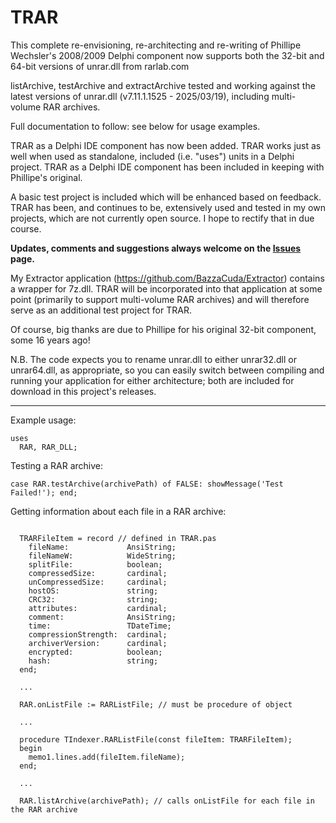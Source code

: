 # TRAR
 
This complete re-envisioning, re-architecting and re-writing of Phillipe Wechsler's 2008/2009 Delphi component now supports both the 32-bit and 64-bit versions of unrar.dll from rarlab.com

listArchive, testArchive and extractArchive tested and working against the latest versions of unrar.dll (v7.11.1.1525 - 2025/03/19), including multi-volume RAR archives.

Full documentation to follow: see below for usage examples.

TRAR as a Delphi IDE component has now been added. 
TRAR works just as well when used as standalone, included (i.e. "uses") units in a Delphi project. 
TRAR as a Delphi IDE component has been included in keeping with Phillipe's original.

A basic test project is included which will be enhanced based on feedback. TRAR has been, and continues to be, extensively used and tested in my own projects, which are not currently open source. I hope to rectify that in due course.

**Updates, comments and suggestions always welcome on the [Issues](https://github.com/BazzaCuda/TRARunrar/issues) page.**

My Extractor application (https://github.com/BazzaCuda/Extractor) contains a wrapper for 7z.dll. TRAR will be incorporated into that application at some point (primarily to support multi-volume RAR archives) and will therefore serve as an additional test project for TRAR.

Of course, big thanks are due to Phillipe for his original 32-bit component, some 16 years ago!

N.B. The code expects you to rename unrar.dll to either unrar32.dll or unrar64.dll, as appropriate, so you can easily switch between compiling and running your application for either architecture; both are included for download in this project's releases.

-----------

Example usage:

```Delphi
uses
  RAR, RAR_DLL;
```

Testing a RAR archive: 
```Delphi
case RAR.testArchive(archivePath) of FALSE: showMessage('Test Failed!'); end;
```

Getting information about each file in a RAR archive:
```Delphi

  TRARFileItem = record // defined in TRAR.pas
    fileName:             AnsiString;
    fileNameW:            WideString;
    splitFile:            boolean;
    compressedSize:       cardinal;
    unCompressedSize:     cardinal;
    hostOS:               string;
    CRC32:                string;
    attributes:           cardinal;
    comment:              AnsiString;
    time:                 TDateTime;
    compressionStrength:  cardinal;
    archiverVersion:      cardinal;
    encrypted:            boolean;
    hash:                 string;
  end;

  ...

  RAR.onListFile := RARListFile; // must be procedure of object

  ...

  procedure TIndexer.RARListFile(const fileItem: TRARFileItem);
  begin
    memo1.lines.add(fileItem.fileName);
  end;

  ...

  RAR.listArchive(archivePath); // calls onListFile for each file in the RAR archive
 
```
